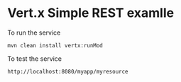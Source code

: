 # Vert.x Simple REST examlle

To run the service

```
mvn clean install vertx:runMod
```

To test the service

```
http://localhost:8080/myapp/myresource
```
